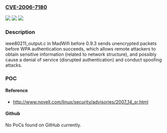 ### [CVE-2006-7180](https://cve.mitre.org/cgi-bin/cvename.cgi?name=CVE-2006-7180)
![](https://img.shields.io/static/v1?label=Product&message=n%2Fa&color=blue)
![](https://img.shields.io/static/v1?label=Version&message=n%2Fa&color=blue)
![](https://img.shields.io/static/v1?label=Vulnerability&message=n%2Fa&color=brighgreen)

### Description

ieee80211_output.c in MadWifi before 0.9.3 sends unencrypted packets before WPA authentication succeeds, which allows remote attackers to obtain sensitive information (related to network structure), and possibly cause a denial of service (disrupted authentication) and conduct spoofing attacks.

### POC

#### Reference
- http://www.novell.com/linux/security/advisories/2007_14_sr.html

#### Github
No PoCs found on GitHub currently.


